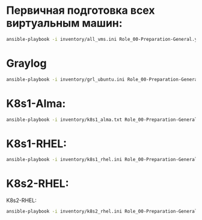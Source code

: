 
# Первичная подготовка всех виртуальным машин:
```bash
ansible-playbook -i inventory/all_vms.ini Role_00-Preparation-General.yaml -kK
```

# Graylog
```bash
ansible-playbook -i inventory/grl_ubuntu.ini Role_00-Preparation-General.yaml -kK
```

# K8s1-Alma:
```bash
ansible-playbook -i inventory/k8s1_alma.txt Role_00-Preparation-General.yaml -kK
```

# K8s1-RHEL:
```bash
ansible-playbook -i inventory/k8s1_rhel.ini Role_00-Preparation-General.yaml -kK
```

# K8s2-RHEL:
K8s2-RHEL:
```bash
ansible-playbook -i inventory/k8s2_rhel.ini Role_00-Preparation-General.yaml -kK
```